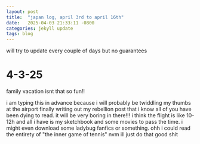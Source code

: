 ```yaml
---
layout: post
title:  "japan log, april 3rd to april 16th"
date:   2025-04-03 21:33:11 -0800
categories: jekyll update
tags: blog
---
```

will try to update every couple of days but no guarantees

# 4-3-25
family vacation isnt that so fun!!

i am typing this in advance because i will probably be twiddling my thumbs at the airport finally writing out my rebellion post that i know all of you have been dying to read. it will be very boring in there!!! i think the flight is like 10-12h and all i have is my sketchbook and some movies to pass the time. i might even download some ladybug fanfics or something. ohh i could read the entirety of "the inner game of tennis" nvm ill just do that good shit
